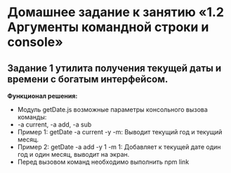 # Домашнее задание к занятию «1.2 Аргументы командной строки и console»
## Задание 1 утилита получения текущей даты и времени с богатым интерфейсом.

**Функционал решения:**
* Модуль getDate.js возможные параметры консольного вызова команды:
* -a current, -a add, -a sub 
* Пример 1: getDate -a current -y -m: Выводит текущий год и текущий месяц.
* Пример 2: getDate -a add -y 1 -m 1: Добавляет к текущей дате один год и один месяц, выводит на экран.
* Перед вызовом команд необходимо выполнить npm link